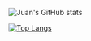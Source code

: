 ![Juan's GitHub stats](https://github-readme-stats.vercel.app/api?username=juanrios15&show_icons=true&theme=dark)


[![Top Langs](https://github-readme-stats.vercel.app/api/top-langs/?username=juanrios15&layout=compact&theme=dark)](https://github.com/juanrios15/github-readme-stats)



